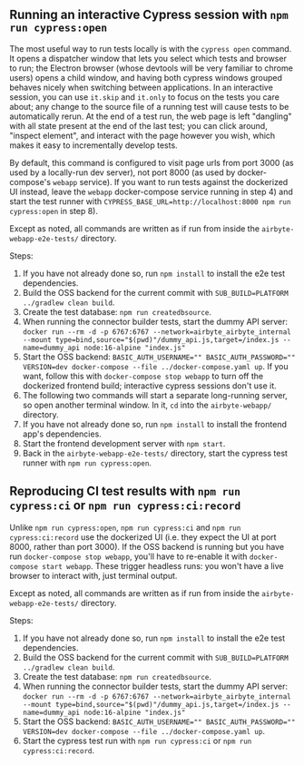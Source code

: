 ## Running an interactive Cypress session with `npm run cypress:open`
The most useful way to run tests locally is with the `cypress open` command. It opens a dispatcher window that lets you select which tests and browser to run; the Electron browser (whose devtools will be very familiar to chrome users) opens a child window, and having both cypress windows grouped behaves nicely when switching between applications. In an interactive session, you can use `it.skip` and `it.only` to focus on the tests you care about; any change to the source file of a running test will cause tests to be automatically rerun. At the end of a test run, the web page is left "dangling" with all state present at the end of the last test; you can click around, "inspect element", and interact with the page however you wish, which makes it easy to incrementally develop tests.

By default, this command is configured to visit page urls from port 3000 (as used by a locally-run dev server), not port 8000 (as used by docker-compose's `webapp` service). If you want to run tests against the dockerized UI instead, leave the `webapp` docker-compose service running in step 4) and start the test runner with `CYPRESS_BASE_URL=http://localhost:8000 npm run cypress:open` in step 8).

Except as noted, all commands are written as if run from inside the `airbyte-webapp-e2e-tests/` directory.

Steps:
1) If you have not already done so, run `npm install` to install the e2e test dependencies.
2) Build the OSS backend for the current commit with `SUB_BUILD=PLATFORM ../gradlew clean build`.
3) Create the test database: `npm run createdbsource`.
4) When running the connector builder tests, start the dummy API server: `docker run --rm -d -p 6767:6767 --network=airbyte_airbyte_internal --mount type=bind,source="$(pwd)"/dummy_api.js,target=/index.js --name=dummy_api node:16-alpine "index.js"`
5) Start the OSS backend: `BASIC_AUTH_USERNAME="" BASIC_AUTH_PASSWORD="" VERSION=dev docker-compose --file ../docker-compose.yaml up`. If you want, follow this with `docker-compose stop webapp` to turn off the dockerized frontend build; interactive cypress sessions don't use it.
6) The following two commands will start a separate long-running server, so open another terminal window. In it, `cd` into the `airbyte-webapp/` directory.
7) If you have not already done so, run `npm install` to install the frontend app's dependencies.
8) Start the frontend development server with `npm start`.
9) Back in the `airbyte-webapp-e2e-tests/` directory, start the cypress test runner with `npm run cypress:open`.

## Reproducing CI test results with `npm run cypress:ci` or `npm run cypress:ci:record`
Unlike `npm run cypress:open`, `npm run cypress:ci` and `npm run cypress:ci:record` use the dockerized UI (i.e. they expect the UI at port 8000, rather than port 3000). If the OSS backend is running but you have run `docker-compose stop webapp`, you'll have to re-enable it with `docker-compose start webapp`. These trigger headless runs: you won't have a live browser to interact with, just terminal output.

Except as noted, all commands are written as if run from inside the `airbyte-webapp-e2e-tests/` directory.

Steps:
1) If you have not already done so, run `npm install` to install the e2e test dependencies.
2) Build the OSS backend for the current commit with `SUB_BUILD=PLATFORM ../gradlew clean build`.
3) Create the test database: `npm run createdbsource`.
4) When running the connector builder tests, start the dummy API server: `docker run --rm -d -p 6767:6767 --network=airbyte_airbyte_internal --mount type=bind,source="$(pwd)"/dummy_api.js,target=/index.js --name=dummy_api node:16-alpine "index.js"`
5) Start the OSS backend: `BASIC_AUTH_USERNAME="" BASIC_AUTH_PASSWORD="" VERSION=dev docker-compose --file ../docker-compose.yaml up`.
6) Start the cypress test run with `npm run cypress:ci` or `npm run cypress:ci:record`.
